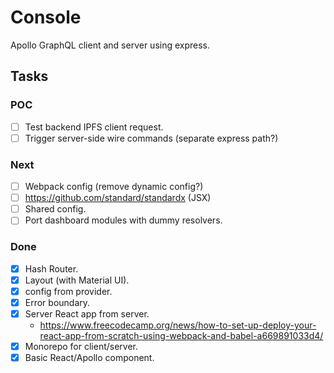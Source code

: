 # Console

Apollo GraphQL client and server using express.

## Tasks

### POC

- [ ] Test backend IPFS client request.
- [ ] Trigger server-side wire commands (separate express path?)

### Next

- [ ] Webpack config (remove dynamic config?)
- [ ] https://github.com/standard/standardx (JSX)
- [ ] Shared config.
- [ ] Port dashboard modules with dummy resolvers.

### Done

- [x] Hash Router.
- [x] Layout (with Material UI).
- [x] config from provider.
- [x] Error boundary.
- [x] Server React app from server.
    - https://www.freecodecamp.org/news/how-to-set-up-deploy-your-react-app-from-scratch-using-webpack-and-babel-a669891033d4/
- [x] Monorepo for client/server.
- [x] Basic React/Apollo component.
